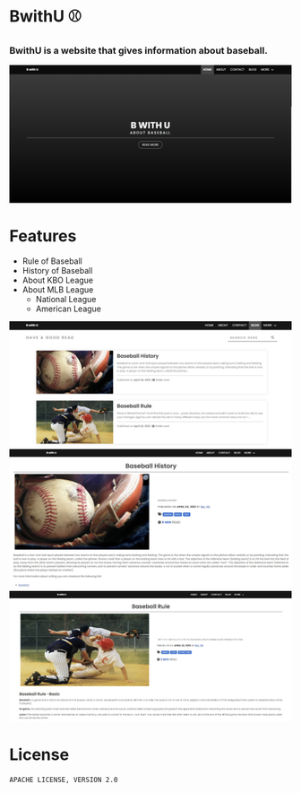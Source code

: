 # BwithU :baseball:

### BwithU is a website that gives information about baseball.

![image](start.PNG)


# Features
- Rule of Baseball
- History of Baseball
- About KBO League
- About MLB League
    - National League
    - American League

![image](feature.JPG)
![image](history.JPG)
![image](rule2.JPG)

# License
```APACHE LICENSE, VERSION 2.0```


